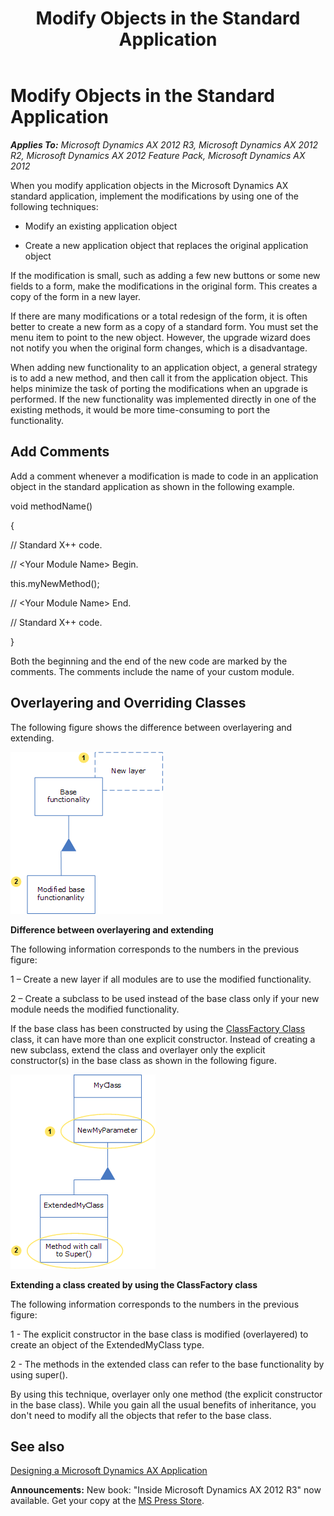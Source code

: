 ﻿---
title: Modify Objects in the Standard Application
TOCTitle: Modify Objects in the Standard Application
ms:assetid: 48aa3503-e88b-478f-827f-ebdc7cead160
ms:mtpsurl: https://msdn.microsoft.com/en-us/library/Aa595378(v=AX.60)
ms:contentKeyID: 35243136
ms.date: 05/18/2015
mtps_version: v=AX.60
---

# Modify Objects in the Standard Application 


_**Applies To:** Microsoft Dynamics AX 2012 R3, Microsoft Dynamics AX 2012 R2, Microsoft Dynamics AX 2012 Feature Pack, Microsoft Dynamics AX 2012_

When you modify application objects in the Microsoft Dynamics AX standard application, implement the modifications by using one of the following techniques:

  - Modify an existing application object

  - Create a new application object that replaces the original application object

If the modification is small, such as adding a few new buttons or some new fields to a form, make the modifications in the original form. This creates a copy of the form in a new layer.

If there are many modifications or a total redesign of the form, it is often better to create a new form as a copy of a standard form. You must set the menu item to point to the new object. However, the upgrade wizard does not notify you when the original form changes, which is a disadvantage.

When adding new functionality to an application object, a general strategy is to add a new method, and then call it from the application object. This helps minimize the task of porting the modifications when an upgrade is performed. If the new functionality was implemented directly in one of the existing methods, it would be more time-consuming to port the functionality.

## Add Comments

Add a comment whenever a modification is made to code in an application object in the standard application as shown in the following example.

void methodName()

{

// Standard X++ code.

// \<Your Module Name\> Begin.

this.myNewMethod();

// \<Your Module Name\> End.

// Standard X++ code.

}

Both the beginning and the end of the new code are marked by the comments. The comments include the name of your custom module.

## Overlayering and Overriding Classes

The following figure shows the difference between overlayering and extending.

![Difference between overlayering and extending](images/Aa595378.image006(en-us,AX.60).gif "Difference between overlayering and extending")

**Difference between overlayering and extending**

The following information corresponds to the numbers in the previous figure:

1 – Create a new layer if all modules are to use the modified functionality.

2 – Create a subclass to be used instead of the base class only if your new module needs the modified functionality.

If the base class has been constructed by using the [ClassFactory Class](https://msdn.microsoft.com/en-us/library/gg835446\(v=ax.60\)) class, it can have more than one explicit constructor. Instead of creating a new subclass, extend the class and overlayer only the explicit constructor(s) in the base class as shown in the following figure.

![Extending a class based on ClassFactory](images/Aa595378.image008(en-us,AX.60).gif "Extending a class based on ClassFactory")

**Extending a class created by using the ClassFactory class**

The following information corresponds to the numbers in the previous figure:

1 - The explicit constructor in the base class is modified (overlayered) to create an object of the ExtendedMyClass type.

2 - The methods in the extended class can refer to the base functionality by using super().

By using this technique, overlayer only one method (the explicit constructor in the base class). While you gain all the usual benefits of inheritance, you don't need to modify all the objects that refer to the base class.

## See also

[Designing a Microsoft Dynamics AX Application](designing-a-microsoft-dynamics-ax-application.md)

  
**Announcements:** New book: "Inside Microsoft Dynamics AX 2012 R3" now available. Get your copy at the [MS Press Store](https://www.microsoftpressstore.com/store/inside-microsoft-dynamics-ax-2012-r3-9780735685109).

